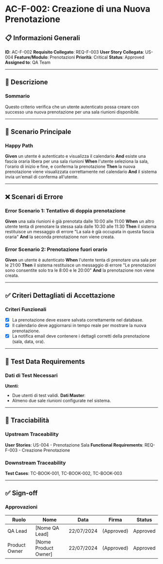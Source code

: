 # AC-F-002: Creazione di una Nuova Prenotazione

## 📋 Informazioni Generali
**ID**: AC-F-002
**Requisito Collegato**: REQ-F-003
**User Story Collegata**: US-004
**Feature/Modulo**: Prenotazioni
**Priorità**: Critical
**Status**: Approved
**Assigned to**: QA Team

---

## 📝 Descrizione

### Sommario
Questo criterio verifica che un utente autenticato possa creare con successo una nuova prenotazione per una sala riunioni disponibile.

---

## 🎯 Scenario Principale

### Happy Path
**Given** un utente è autenticato e visualizza il calendario
**And** esiste una fascia oraria libera per una sala riunioni
**When** l'utente seleziona la sala, l'orario di inizio e fine, e conferma la prenotazione
**Then** la nuova prenotazione viene visualizzata correttamente nel calendario
**And** il sistema invia un'email di conferma all'utente.

---

## ❌ Scenari di Errore

### Error Scenario 1: Tentativo di doppia prenotazione
**Given** una sala riunioni è già prenotata dalle 10:00 alle 11:00
**When** un altro utente tenta di prenotare la stessa sala dalle 10:30 alle 11:30
**Then** il sistema restituisce un messaggio di errore "La sala è già occupata in questa fascia oraria"
**And** la seconda prenotazione non viene creata.

### Error Scenario 2: Prenotazione fuori orario
**Given** un utente è autenticato
**When** l'utente tenta di prenotare una sala per le 21:00
**Then** il sistema restituisce un messaggio di errore "Le prenotazioni sono consentite solo tra le 8:00 e le 20:00"
**And** la prenotazione non viene creata.

---

## ✅ Criteri Dettagliati di Accettazione

### Criteri Funzionali
- [x] La prenotazione deve essere salvata correttamente nel database.
- [x] Il calendario deve aggiornarsi in tempo reale per mostrare la nuova prenotazione.
- [x] La notifica email deve contenere i dettagli corretti della prenotazione (sala, data, ora).

---

## 🧪 Test Data Requirements

### Dati di Test Necessari
**Utenti**:
- Due utenti di test validi.
**Dati Master**:
- Almeno due sale riunioni configurate nel sistema.

---

## 🔗 Tracciabilità

### Upstream Traceability
**User Stories**: US-004 - Prenotazione Sala
**Functional Requirements**: REQ-F-003 - Creazione Prenotazione

### Downstream Traceability
**Test Cases**: TC-BOOK-001, TC-BOOK-002, TC-BOOK-003

---

## ✅ Sign-off

### Approvazioni
| Ruolo | Nome | Data | Firma | Status |
|---|---|---|---|---|
| QA Lead | [Nome QA Lead] | 22/07/2024 | (Approved) | Approved |
| Product Owner | [Nome Product Owner] | 22/07/2024 | (Approved) | Approved |
